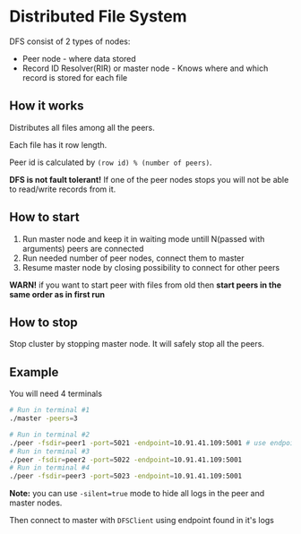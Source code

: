 # Distributed File System

DFS consist of 2 types of nodes:

* Peer node - where data stored
* Record ID Resolver(RIR) or master node - Knows where and which record is stored for each file

## How it works

Distributes all files among all the peers.

Each file has it row length.

Peer id is calculated by `(row id) % (number of peers)`.

**DFS is not fault tolerant!** If one of the peer nodes stops you will not be able to read/write records from it.

## How to start

1) Run master node and keep it in waiting mode untill N(passed with arguments) peers are connected
2) Run needed number of peer nodes, connect them to master
3) Resume master node by closing possibility to connect for other peers

**WARN!** if you want to start peer with files from old then **start peers in the same order as in first run** 

## How to stop

Stop cluster by stopping master node. It will safely stop all the peers.

## Example

You will need 4 terminals

```bash
# Run in terminal #1
./master -peers=3

# Run in terminal #2
./peer -fsdir=peer1 -port=5021 -endpoint=10.91.41.109:5001 # use endpoint from master log
# Run in terminal #3
./peer -fsdir=peer2 -port=5022 -endpoint=10.91.41.109:5001
# Run in terminal #4
./peer -fsdir=peer3 -port=5023 -endpoint=10.91.41.109:5001

```

**Note:** you can use `-silent=true` mode to hide all logs in the peer and master nodes.


Then connect to master with `DFSClient` using endpoint found in it's logs